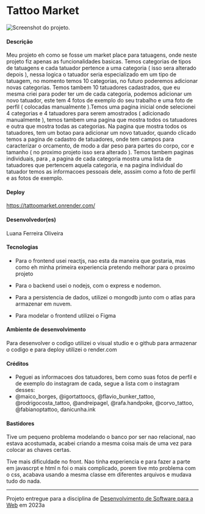 # Tattoo Market


![Screenshot do projeto](https://mdswanson.com/static/chops-ux-step-4.png "Screenshot do projeto").


#### Descrição

Meu projeto eh como se fosse um market place para tatuagens, onde neste projeto fiz apenas as funcionalidades basicas. Temos categorias de tipos de tatuagens e cada tatuador pertence a uma categoria ( isso sera alterado depois ), nessa logica o tatuador seria especializado em um tipo de tatuagem, no momento temos 10 categorias, no futuro poderemos adicionar novas categorias. Temos tambem 10 tatuadores cadastrados, que eu mesma criei para poder ter um de cada categoria, podemos adicionar um novo tatuador, este tem 4 fotos de exemplo do seu trabalho e uma foto de perfil ( colocadas manualmente ).Temos uma pagina inicial onde selecionei 4 categorias e 4 tatuadores para serem amostrados ( adicionado manualmente ), temos tambem uma pagina que mostra todos os tatuadores e outra que mostra todas as categorias. Na pagina que mostra todos os tatuadores, tem um botao para adicionar um novo tatuador, quando clicado temos a pagina de cadastro de tatuadores, onde tem campos para caracterizar o orcamento, de modo a dar peso para partes do corpo, cor e tamanho ( no proximo projeto isso sera alterado ). Temos tambem paginas individuais, para , a pagina de cada categoria mostra uma lista de tatuadores que pertencem aquela categoria, e na pagina individual do tatuador temos as informacoes pessoais dele, asssim como a foto de perfil e as fotos de exemplo.

#### Deploy

https://tattoomarket.onrender.com/

#### Desenvolvedor(es)
Luana Ferreira Oliveira

#### Tecnologias

- Para o frontend usei reactjs, nao esta da maneira que gostaria, mas como eh minha primeira experiencia pretendo melhorar para o proximo projeto

- Para o backend usei o nodejs, com o express e nodemon.

- Para a persistencia de dados, utilizei o mongodb junto com o atlas para armazenar em nuvem.

- Para modelar o frontend utilizei o Figma

#### Ambiente de desenvolvimento

Para desenvolver o codigo utilizei o visual studio e o github para armazenar o codigo e para deploy utilizei o render.com

#### Créditos

- Peguei as informacoes dos tatuadores, bem como suas fotos de perfil e de exemplo do instagram de cada, segue a lista com o instagram desses:
- @maico_borges, @igortattoocs, @flavio_bunker_tattoo, @rodrigocosta_tattoo, @andreipagel, @rafa.handpoke, @corvo_tattoo, @fabianoptattoo, danicunha.ink


#### Bastidores

Tive um pequeno problema modelando o banco por ser nao relacional, nao estava acostumada, acabei criando a mesma coisa mais de uma vez para colocar as chaves certas.

Tive mais dificuldade no front. Nao tinha experiencia e para fazer a parte em javascrpt e html n foi o mais complicado, porem tive mto problema com o css, acabava usando a mesma classe em diferentes arquivos e mudava tudo do nada.

---
Projeto entregue para a disciplina de [Desenvolvimento de Software para a Web](http://github.com/andreainfufsm/elc1090-2023a) em 2023a

